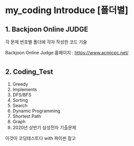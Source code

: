 # my_coding Introduce [폴더별]

## 1. Backjoon Online JUDGE

각 문제 번호별 폴더에 각자 작성한 코드 기술

Backjoon Online Judge 홈페이지 : https://www.acmicpc.net/

#

## 2. Coding_Test
1. Greedy
2. Implements
3. DFS/BFS
4. Sorting
5. Search
6. Dynamic Programming
7. Shortest Path
8. Graph
9. 2020년 상반기 삼성전자 기출문제

이것이 코딩테스트다 with 파이썬 참고
